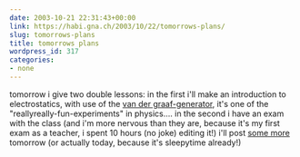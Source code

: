 ```yaml
---
date: 2003-10-21 22:31:43+00:00
link: https://habi.gna.ch/2003/10/22/tomorrows-plans/
slug: tomorrows-plans
title: tomorrows plans
wordpress_id: 317
categories:
- none
---
```


tomorrow i give two double lessons:
in the first i'll make an introduction to electrostatics, with use of the [ van der graaf-generator](http://www.amasci.com/emotor/vdg.html), it's one of the "reallyreally-fun-experiments" in physics....
in the second i have an exam with the class (and i'm more nervous than they are, because it's my first exam as a teacher, i spent 10 hours (no joke) editing it!) 
i'll post [some more](https://habi.gna.ch/blog/archives/000095.html) tomorrow (or actually today, because it's sleepytime already!)
